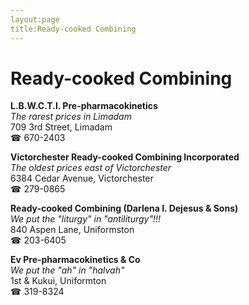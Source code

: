 ```yaml
---
layout:page
title:Ready-cooked Combining
---
```

# Ready-cooked Combining

**L.B.W.C.T.I. Pre-pharmacokinetics**  
_The rarest prices in Limadam_  
709 3rd Street, Limadam  
☎ 670-2403



**Victorchester Ready-cooked Combining Incorporated**  
_The oldest prices east of Victorchester_  
6384 Cedar Avenue, Victorchester  
☎ 279-0865



**Ready-cooked Combining (Darlena I. Dejesus & Sons)**  
_We put the "liturgy" in "antiliturgy"!!!_  
840 Aspen Lane, Uniformston  
☎ 203-6405



**Ev Pre-pharmacokinetics & Co**  
_We put the "ah" in "halvah"_  
1st & Kukui, Uniformton  
☎ 319-8324



